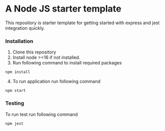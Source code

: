 # A Node JS starter template 
This repository is starter template for getting started with express and jest integration quickly.

### Installation
1. Clone this repository
2. Install node >=16 if not installed.
3. Run following command to install required packages
```
npm install
```
4. To run application run following command
```
npm start
```

### Testing
To run test run following command
```
npm jest
```

